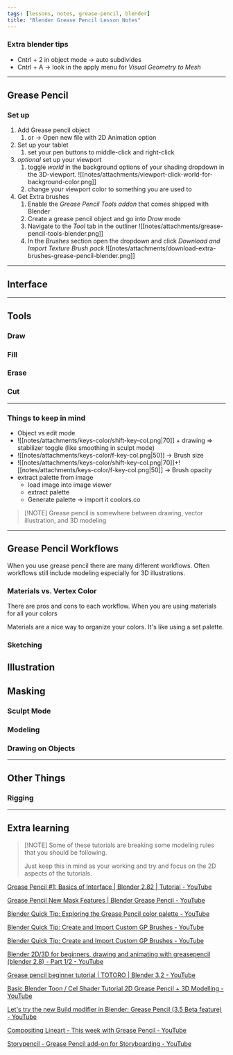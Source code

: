 ```yaml
---
tags: [lessons, notes, grease-pencil, blender]
title: "Blender Grease Pencil Lesson Notes"
---
```


### Extra blender tips
- Cntrl + 2 in object mode -> auto subdivides
- Cntrl + A -> look in the apply menu for *Visual Geometry to Mesh*


---


## Grease Pencil
### Set up
1. Add Grease pencil object
	1. or -> Open new file with 2D Animation option
2. Set up your tablet
	1. set your pen buttons to middle-click and right-click
3. *optional* set up your viewport
	1. toggle *world* in the background options of your shading dropdown in the 3D-viewport. ![[notes/attachments/viewport-click-world-for-background-color.png]]
	2. change your viewport color to something you are used to
4. Get Extra brushes
	1. Enable the *Grease Pencil Tools addon* that comes shipped with Blender
	2. Create a grease pencil object and go into *Draw* mode
	3.  Navigate to the *Tool* tab in the outliner ![[notes/attachments/grease-pencil-tools-blender.png]]
	4. In the *Brushes* section open the dropdown and click *Download and Import Texture Brush pack* ![[notes/attachments/download-extra-brushes-grease-pencil-blender.png]]

---
## Interface



---
## Tools

### Draw

### Fill

### Erase

### Cut




---
### Things to keep in mind

- Object vs edit mode
- ![[notes/attachments/keys-color/shift-key-col.png|70]] + drawing => stabilizer toggle (like smoothing in sculpt mode)
- ![[notes/attachments/keys-color/f-key-col.png|50]] -> Brush size
- ![[notes/attachments/keys-color/shift-key-col.png|70]]+![[notes/attachments/keys-color/f-key-col.png|50]] -> Brush opacity
- extract palette from image
	- load image into image viewer
	- extract palette
	- Generate palette -> import it coolors.co



>[!NOTE] Grease pencil is somewhere between drawing, vector illustration, and 3D modeling


---
## Grease Pencil Workflows

When you use grease pencil there are many different workflows. Often workflows still include modeling especially for 3D illustrations. 

### Materials vs. Vertex Color

There are pros and cons to each workflow.
When you are using materials for all your colors 

Materials are a nice way to organize your colors. It's like using a set palette. 

### Sketching


## Illustration


## Masking


### Sculpt Mode


### Modeling


### Drawing on Objects


---
## Other Things

### Rigging



---
## Extra learning

>[!NOTE] Some of these tutorials are breaking some modeling rules that you should be following.
>
>Just keep this in mind as your working and try and focus on the 2D aspects of the tutorials.




[Grease Pencil #1: Basics of Interface | Blender 2.82 | Tutorial - YouTube](https://www.youtube.com/watch?v=w3O-t_dkoBU)

[Grease Pencil New Mask Features | Blender Grease Pencil - YouTube](https://www.youtube.com/watch?v=lI0V-0UuhmE)

[Blender Quick Tip: Exploring the Grease Pencil color palette - YouTube](https://www.youtube.com/watch?v=4VpvaSbh8KA)

[Blender Quick Tip: Create and Import Custom GP Brushes - YouTube](https://www.youtube.com/watch?v=6lk9Y2s6bQw)

[Blender Quick Tip: Create and Import Custom GP Brushes - YouTube](https://www.youtube.com/watch?v=6lk9Y2s6bQw)

[Blender 2D/3D for beginners, drawing and animating with greasepencil (blender 2.8) - Part 1/2 - YouTube](https://www.youtube.com/watch?v=c57qq2nE3B0)

[Grease pencil beginner tutorial | TOTORO | Blender 3.2 - YouTube](https://www.youtube.com/watch?v=SpFwrQOpQ0M)

[Basic Blender Toon / Cel Shader Tutorial 2D Grease Pencil + 3D Modelling - YouTube](https://www.youtube.com/watch?v=hBztmFHkNQo)

[Let's try the new Build modifier in Blender: Grease Pencil (3.5 Beta feature) - YouTube](https://www.youtube.com/watch?v=3Y4aBKZ3Pec)

[Compositing Lineart - This week with Grease Pencil - YouTube](https://www.youtube.com/watch?v=lrrB_qZAo7U)

[Storypencil - Grease Pencil add-on for Storyboarding - YouTube](https://www.youtube.com/watch?v=b25kfE6qd_c)

